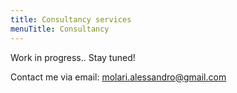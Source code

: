 ```yaml
---
title: Consultancy services
menuTitle: Consultancy
---
```


<!-- TODO -->
Work in progress.. Stay tuned!

Contact me via email: molari.alessandro@gmail.com

